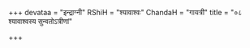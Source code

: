 +++
devataa = "इन्द्राग्नी"
RShiH = "श्यावाश्वः"
ChandaH = "गायत्री"
title = "०८ श्यावाश्वस्य सुन्वतोऽत्रीणां"

+++

